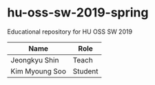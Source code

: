 # hu-oss-sw-2019-spring
Educational repository for HU OSS SW 2019

| Name | Role |
|------|------|
|Jeongkyu Shin | Teach |
|Kim Myoung Soo| Student |
